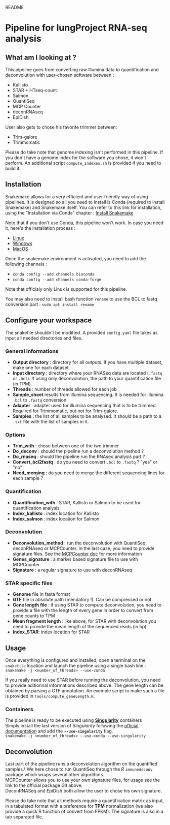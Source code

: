 README

# Pipeline for lungProject RNA-seq analysis

## What am I looking at ?
This pipeline goes from converting raw Illumina data to quantification and deconvolution with user-chosen software between :
* Kallisto
* STAR + HTseq-count
* Salmon
* QuantiSeq
* MCP Counter
* deconRNAseq
* EpiDish

User also gets to chose his favorite trimmer between:
* Trim-galore
* Trimmomatic

Please do take note that genome indexing isn't performed in this pipeline. If you don't have a genome index for the software you chose, it won't perform. An additional script `compute_indexes.sh` is provided if you need to build it.

## Installation

Snakemake allows for a very efficient and user friendly way of using pipelines. It is designed so all you need to install is Conda (required to install Snakemake) and Snakemake itself.
You can refer to this link for installation, using the "Installation via Conda" chapter : [Install Snakemake](https://snakemake.readthedocs.io/en/stable/getting_started/installation.html)

Note that if you don't use Conda, this pipeline won't work. In case you need it, here's the installation process :
* [Linux](https://docs.conda.io/projects/conda/en/latest/user-guide/install/linux.html)
* [Windows](https://docs.conda.io/projects/conda/en/latest/user-guide/install/windows.html)
* [MacOS](https://docs.conda.io/projects/conda/en/latest/user-guide/install/macos.html)

Once the snakemake environment is activated, you need to add the following channels :
* `conda config --add channels bioconda`
* `conda config --add channels conda-forge`

Note that officialy only Linux is supported for this pipeline.

You may also need to install bash function `rename` to use the BCL to fastq conversion part :
`sudo apt install rename`

## Configure your workspace
The snakefile shouldn't be modified. A provided `config.yaml` file takes as input all needed directories and files.

### General informations
 * **Output directory** : directory for all outputs. If you have multiple dataset, make one for each dataset.
 * **Input directory** : directory where your RNASeq data are located (`.fastq` or `.bcl`). If using only deconvolution, the path to your quantification file (in TPM).
 * **Threads** : number of threads allowed for each job
 * **Sample_sheet** results from illumina sequencing. It is needed for Illumina `.bcl` to `.fastq` conversion
 * **Adapter** : adapter used for illumina sequencing that is to be trimmed. Required for Trimmomatic, but not for Trim-galore.
 * **Samples** : the list of all samples to be analysed. It should be a path to a `.txt` file with the list of samples in it. 
 
### Options
 * **Trim_with** : chose between one of the two trimmer 
 * **Do_deconv** : should the pipeline run a deconvolution method ?
 * **Do_rnaseq** : should the pipeline run the RNAseq analysis part ?
 * **Convert_bcl2fastq** : do you need to convert `.bcl` to `.fastq` ? "yes" or "no"
 * **Need_merging** : do you need to merge the different sequencing lines for each sample ?

### Quantification
 * **Quantification_with** : STAR, Kallisto or Salmon to be used for quantification analysis
 * **Index_kallisto** : index location for Kallisto
 * **Index_salmon** : index location for Salmon
 
### Deconvolution 
  * **Deconvolution_method** : run the deconvolution with QuantiSeq, deconRNAseq or MCPCounter. In the last case, you need to provide signature files. See the [MCPCounter doc](https://github.com/ebecht/MCPcounter) for more information
 * **Genes_signature** : a marker based signature file to use with MCPCounter
 * **Signature** : a regular signature to use with deconRNAseq
 
### STAR specific files
 * **Genome** file in fasta format
 * **GTF** file in absolute path (mendatory !). Can be compressed or not.
 * **Gene length file** : if using STAR to compute deconvolution, you need to provide a file with the length of every gene in order to convert from gene counts to TPM
 * **Mean fragment length** : like above, for STAR with deconvolution you need to provide the mean length of the sequenced reads (in bp)
 * **Index_STAR**: index location for STAR

## Usage
Once everything is configured and installed, open a terminal on the `snakefile` location and launch the pipeline using a single bash line :
`snakemake -j <number_of_threads> --use-conda`

If you really need to use STAR before running the deconvolution, you need to provide aditionnal informations described above. The gene length can be obtained by parsing a GTF annotation. An exemple script to make such a file is provided in `Tools/compute_geneLength.R`.

### Containers
The pipeline is ready to be executed using **[Singularity](https://sylabs.io/singularity/)** containers\
Simply install the last version of _Singularity_ following the [official documentation](https://sylabs.io/guides/3.6/user-guide/quick_start.html#quick-installation-steps) and add the **`--use-singularity`** flag.\
`snakemake -j <number_of_threads> --use-conda --use-singularity`

## Deconvolution
Last part of the pipeline runs a deconvolution algorithm on the quantified samples.\ 
We here chose to run QuantiSeq through the R `immunedeconv` package which wraps several other algorithms.\
MCPCounter allows you to use your own signature files, for usage see the link to the official package Git above.\
DeconRNASeq and EpiDish both allow the user to chose his own signature. 

Please do take note that all methods require a quantification matrix as input, in a tabulated format with a preference for **TPM** normalization (we also provide a quick R function of convert from FPKM). The signature is also in a tab separated file.